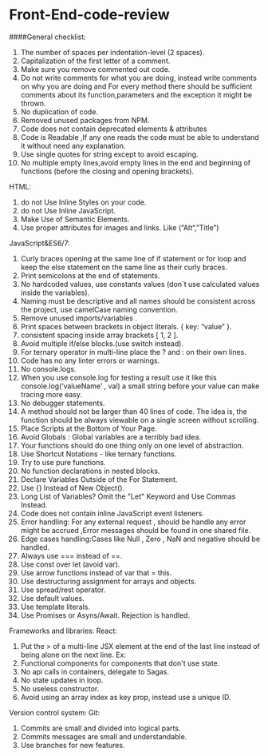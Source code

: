 # Front-End-code-review

####General checklist:
1)  The number of spaces per indentation-level (2 spaces).
2)  Capitalization of the first letter of a comment.
3)  Make sure you remove commented out code.
4)  Do not write comments for what you are doing, instead write comments on why you     are doing and For every method there should be sufficient comments about its  function,parameters and the exception it might be thrown.
5) No duplication of code.
6) Removed unused packages from NPM.
7) Code does not contain deprecated elements & attributes
8) Code is Readable ,If any one reads the code must be able to understand it without need any explanation.
9) Use single quotes for string except to avoid escaping.
10) No multiple empty lines,avoid empty lines in the end and beginning of functions (before the closing and opening brackets).

HTML:
1)  do not Use Inline Styles on your code.
2)  do not Use Inline JavaScript.
3)  Make Use of Semantic Elements.
4)  Use proper attributes for images and links. Like (“Alt“,”Title”)



JavaScript&ES6/7:
1)  Curly braces opening at the same line of if statement or for loop and keep the else statement on the same line as their curly braces.
2)  Print semicolons at the end of statements.
3)  No hardcoded values, use constants values (don`t use calculated values inside the variables).
4)  Naming must be descriptive and all names should be consistent across the project, use camelCase naming convention.
5)  Remove unused imports/variables .
6)  Print spaces between brackets in object literals. { key: “value” }.
7)  consistent spacing inside array brackets [ 1, 2 ].
8)  Avoid multiple if/else blocks.(use switch instead).
9)  For ternary operator in multi-line place the ? and  : on their own lines.
10)  Code has no any linter errors or warnings.
11)  No console.logs.
12)  When you use console.log for testing a result use it like this console.log(‘valueName’ , val) a small string before your value can make tracing more easy.
13)  No debugger statements.
14)  A method should not be larger than 40 lines of code. The idea is, the function should be always viewable on a single screen without scrolling.
15)  Place Scripts at the Bottom of Your Page.
16)  Avoid Globals : Global variables are a terribly bad idea.
17)  Your functions should do one thing only on one level of abstraction.
18)  Use Shortcut Notations - like ternary functions.
19)  Try to use pure functions.
20)  No function declarations in nested blocks.
21)  Declare Variables Outside of the For Statement.
22)  Use {} Instead of New Object().
23)  Long List of Variables? Omit the "Let" Keyword and Use Commas Instead.
24)  Code does not contain inline JavaScript event listeners.
25)  Error handling: For any external request , should be handle any error might be accrued ,Error messages should be found in one shared file.
26)  Edge cases handling:Cases like Null , Zero , NaN and negative should be handled.
27)  Always use === instead of ==.
28)  Use const over let (avoid var).
29)  Use arrow functions instead of var that = this.
30)  Use destructuring assignment for arrays and objects.
31)  Use spread/rest operator.
32)  Use default values.
33)  Use template literals.
34)  Use Promises or Asyns/Await. Rejection is handled.



Frameworks and libraries:
  React:

1)  Put the > of a multi-line JSX element at the end of the last line instead of being alone on the next line. 
Ex:<Component
    className="test"
    color="test"/>
2)  Functional components for components that don't use state.
3)  No api calls in containers, delegate to Sagas.
4)  No state updates in loop.
5)  No useless constructor.
6)  Avoid using an array index as key prop, instead use a unique ID.

Version control system:
   Git:
1) Commits are small and divided into logical parts.
2) Commits messages are small and understandable.
3) Use branches for new features.
